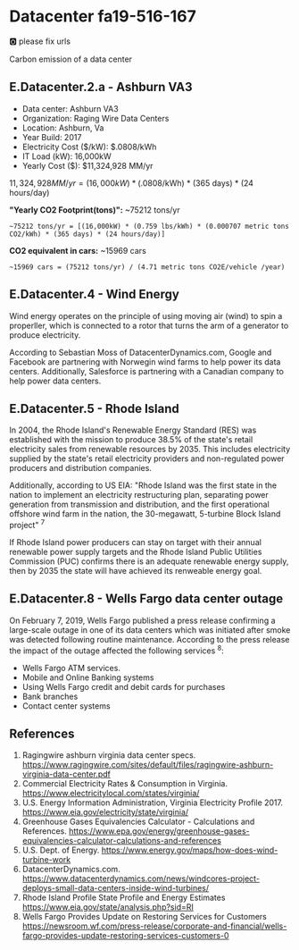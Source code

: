 # Datacenter fa19-516-167

:o2: please fix urls

Carbon emission of a data center

## E.Datacenter.2.a - Ashburn VA3

* Data center:  Ashburn VA3  
* Organization:  Raging Wire Data Centers 
* Location:  Ashburn, Va 
* Year Build:  2017 
* Electricity Cost ($/kW):   $.0808/kWh 
* IT Load (kW):   16,000kW 
* Yearly Cost ($):   $11,324,928 MM/yr 



$11,324,928 MM/yr = (16,000kW) * ($.0808/kWh) * (365 days) * (24 hours/day)

**"Yearly CO2 Footprint(tons)":** ~75212 tons/yr

```
~75212 tons/yr = [(16,000kW) * (0.759 lbs/kWh) * (0.000707 metric tons CO2/kWh) * (365 days) * (24 hours/day)]
```

**CO2 equivalent in cars:** ~15969 cars

```
~15969 cars = (75212 tons/yr) / (4.71 metric tons CO2E/vehicle /year) 
```

## E.Datacenter.4 - Wind Energy

Wind energy operates on the principle of using moving air (wind) to spin a properller, which is connected to a
rotor that turns the arm of a generator to produce electricity.

According to Sebastian Moss of DatacenterDynamics.com, Google and Facebook are partnering with Norwegin wind farms
to help power its data centers. Additionally, Salesforce is partnering with a Canadian company to help power data centers.


##  E.Datacenter.5 - Rhode Island
In 2004, the Rhode Island's Renewable Energy Standard (RES) was established with the mission to produce 38.5% of the state's retail electricity sales from renewable resources by 2035. This includes electricity 
supplied by the state's retail electricity providers and non-regulated power producers and distribution companies.

Additionally, according to US EIA: "Rhode Island was the first state in the nation to implement an electricity restructuring plan, separating power generation from transmission and distribution, and the first operational offshore wind farm in the nation, the 30-megawatt, 5-turbine Block Island project" <sup>7</sup>

If Rhode Island power producers can stay on target with their annual renewable power supply targets and the Rhode Island Public Utilities Commission (PUC) confirms there is 
an adequate renewable energy supply, then by 2035 the state will have achieved its renweable energy goal.

##  E.Datacenter.8 - Wells Fargo data center outage

On February 7, 2019, Wells Fargo published a press release confirming a large-scale outage in one of its data 
centers which was initiated after smoke was detected following routine maintenance. According to the press release the impact of the outage affected the following services <sup>8</sup>:

- Wells Fargo ATM services.
- Mobile and Online Banking systems
- Using Wells Fargo credit and debit cards for purchases
- Bank branches
- Contact center systems


## References

1. Ragingwire ashburn virginia data center specs. 
   <https://www.ragingwire.com/sites/default/files/ragingwire-ashburn-virginia-data-center.pdf>
2. Commercial Electricity Rates & Consumption in Virginia. 
   <https://www.electricitylocal.com/states/virginia/>
3. U.S. Energy Information Administration, Virginia Electricity Profile 2017.
   <https://www.eia.gov/electricity/state/virginia/>
4. Greenhouse Gases Equivalencies Calculator - Calculations and References. 
   <https://www.epa.gov/energy/greenhouse-gases-equivalencies-calculator-calculations-and-references>
5. U.S. Dept. of Energy. 
   <https://www.energy.gov/maps/how-does-wind-turbine-work>
6. DatacenterDynamics.com. 
   <https://www.datacenterdynamics.com/news/windcores-project-deploys-small-data-centers-inside-wind-turbines/>
7. Rhode Island Profile State Profile and Energy Estimates 
   <https://www.eia.gov/state/analysis.php?sid=RI>
8. Wells Fargo Provides Update on Restoring Services for Customers 
   <https://newsroom.wf.com/press-release/corporate-and-financial/wells-fargo-provides-update-restoring-services-customers-0>
